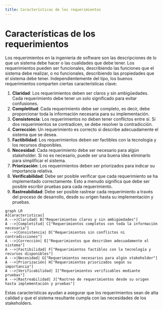 ```yaml
---
title: Características de los requerimientos
---
```

# Características de los requerimientos

Los requerimientos en la ingeniería de software son las descripciones de lo que un sistema debe hacer o las cualidades que debe tener. Los requerimientos pueden ser funcionales, describiendo las funciones que el sistema debe realizar, o no funcionales, describiendo las propiedades que el sistema debe tener. Independientemente del tipo, los buenos requerimientos comparten ciertas características clave:

1. **Claridad**: Los requerimientos deben ser claros y sin ambigüedades. Cada requerimiento debe tener un solo significado para evitar confusiones.
2. **Completitud**: Cada requerimiento debe ser completo, es decir, debe proporcionar toda la información necesaria para su implementación.
3. **Consistencia**: Los requerimientos no deben tener conflictos entre sí. Si dos requerimientos se contradicen, se debe resolver la contradicción.
4. **Corrección**: Un requerimiento es correcto si describe adecuadamente el sistema que se desea.
5. **Factibilidad**: Los requerimientos deben ser factibles con la tecnología y los recursos disponibles.
6. **Necesidad**: Cada requerimiento debe ser necesario para algún stakeholder. Si no es necesario, puede ser una buena idea eliminarlo para simplificar el sistema.
7. **Priorización**: Los requerimientos deben ser priorizados para indicar su importancia relativa.
8. **Verificabilidad**: Debe ser posible verificar que cada requerimiento se ha implementado correctamente. Esto a menudo significa que debe ser posible escribir pruebas para cada requerimiento.
9. **Rastreabilidad**: Debe ser posible rastrear cada requerimiento a través del proceso de desarrollo, desde su origen hasta su implementación y pruebas.

```mermaid
graph LR
A[Caracteristicas]
A -->|Claridad| B["Requerimientos claros y sin ambigüedades"]
A -->|Completitud| C["Requerimientos completos con toda la información necesaria"]
A -->|Consistencia| D["Requerimientos sin conflictos ni contradicciones"]
A -->|Corrección| E["Requerimientos que describen adecuadamente el sistema"]
A -->|Factibilidad| F["Requerimientos factibles con la tecnología y recursos disponibles"]
A -->|Necesidad| G["Requerimientos necesarios para algún stakeholder"]
A -->|Priorización| H["Requerimientos priorizados según su importancia"]
A -->|Verificabilidad| I["Requerimientos verificables mediante pruebas"]
A -->|Rastreabilidad| J["Rastreo de requerimientos desde su origen hasta implementación y pruebas"]
```

Estas características ayudan a asegurar que los requerimientos sean de alta calidad y que el sistema resultante cumpla con las necesidades de los stakeholders.
